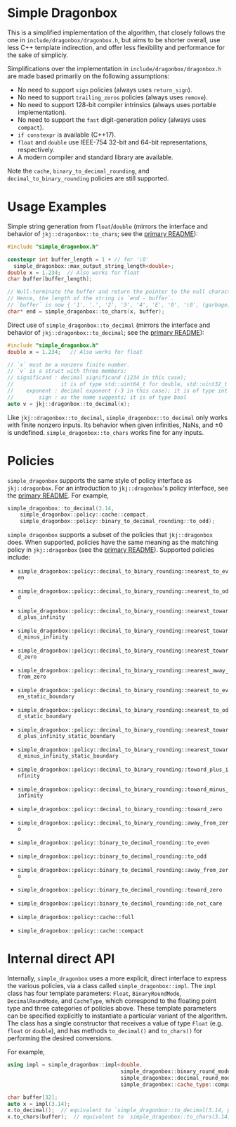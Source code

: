 # Simple Dragonbox

This is a simplified implementation of the algorithm, that closely follows the
one in `include/dragonbox/dragonbox.h`, but aims to be shorter overall, use less
C++ template indirection, and offer less flexibility and performance for the
sake of simpliciy.

Simplifications over the implementation in `include/dragonbox/dragonbox.h` are
made based primarily on the following assumptions:

- No need to support `sign` policies (always uses `return_sign`).
- No need to support `trailing_zeros` policies (always uses `remove`).
- No need to support 128-bit compiler intrinsics (always uses portable
  implementation).
- No need to support the `fast` digit-generation policy (always uses `compact`).
- `if constexpr` is available (C++17).
- `float` and `double` use IEEE-754 32-bit and 64-bit representations,
  respectively.
- A modern compiler and standard library are available.

Note the `cache`, `binary_to_decimal_rounding`, and `decimal_to_binary_rounding`
policies are still supported.

# Usage Examples

Simple string generation from `float`/`double` (mirrors the interface and
behavior of `jkj::dragonbox::to_chars`; see the [primary README](/README.md)):

```cpp
#include "simple_dragonbox.h"

constexpr int buffer_length = 1 + // for '\0'
  simple_dragonbox::max_output_string_length<double>;
double x = 1.234;  // Also works for float
char buffer[buffer_length];

// Null-terminate the buffer and return the pointer to the null character.
// Hence, the length of the string is `end - buffer`.
// `buffer` is now { '1', '.', '2', '3', '4', 'E', '0', '\0', (garbage) }.
char* end = simple_dragonbox::to_chars(x, buffer);
```

Direct use of `simple_dragonbox::to_decimal` (mirrors the interface and
behavior of `jkj::dragonbox::to_decimal`; see the [primary README](/README.md)):

```cpp
#include "simple_dragonbox.h"
double x = 1.234;   // Also works for float

// `x` must be a nonzero finite number.
// `v` is a struct with three members:
// significand : decimal significand (1234 in this case);
//               it is of type std::uint64_t for double, std::uint32_t for float
//    exponent : decimal exponent (-3 in this case); it is of type int
//        sign : as the name suggests; it is of type bool
auto v = jkj::dragonbox::to_decimal(x);
```

Like `jkj::dragonbox::to_decimal`, `simple_dragonbox::to_decimal` only works
with finite nonzero inputs. Its behavior when given infinities, NaNs, and ±0 is
undefined. `simple_dragonbox::to_chars` works fine for any inputs.

# Policies

`simple_dragonbox` supports the same style of policy interface as
`jkj::dragonbox`. For an introduction to `jkj::dragonbox`'s policy interface,
see the [primary README](/README.md). For example,

```cpp
simple_dragonbox::to_decimal(3.14,
    simple_dragonbox::policy::cache::compact,
    simple_dragonbox::policy::binary_to_decimal_rounding::to_odd);
```

`simple_dragonbox` supports a subset of the policies that `jkj::dragonbox` does.
When supported, policies have the same meaning as the matching policy in
`jkj::dragonbox` (see the [primary README](/README.md)). Supported policies
include:

- `simple_dragonbox::policy::decimal_to_binary_rounding::nearest_to_even`
- `simple_dragonbox::policy::decimal_to_binary_rounding::nearest_to_odd`
- `simple_dragonbox::policy::decimal_to_binary_rounding::nearest_toward_plus_infinity`
- `simple_dragonbox::policy::decimal_to_binary_rounding::nearest_toward_minus_infinity`
- `simple_dragonbox::policy::decimal_to_binary_rounding::nearest_toward_zero`
- `simple_dragonbox::policy::decimal_to_binary_rounding::nearest_away_from_zero`
- `simple_dragonbox::policy::decimal_to_binary_rounding::nearest_to_even_static_boundary`
- `simple_dragonbox::policy::decimal_to_binary_rounding::nearest_to_odd_static_boundary`
- `simple_dragonbox::policy::decimal_to_binary_rounding::nearest_toward_plus_infinity_static_boundary`
- `simple_dragonbox::policy::decimal_to_binary_rounding::nearest_toward_minus_infinity_static_boundary`
- `simple_dragonbox::policy::decimal_to_binary_rounding::toward_plus_infinity`
- `simple_dragonbox::policy::decimal_to_binary_rounding::toward_minus_infinity`
- `simple_dragonbox::policy::decimal_to_binary_rounding::toward_zero`
- `simple_dragonbox::policy::decimal_to_binary_rounding::away_from_zero`

- `simple_dragonbox::policy::binary_to_decimal_rounding::to_even`
- `simple_dragonbox::policy::binary_to_decimal_rounding::to_odd`
- `simple_dragonbox::policy::binary_to_decimal_rounding::away_from_zero`
- `simple_dragonbox::policy::binary_to_decimal_rounding::toward_zero`
- `simple_dragonbox::policy::binary_to_decimal_rounding::do_not_care`

- `simple_dragonbox::policy::cache::full`
- `simple_dragonbox::policy::cache::compact`

# Internal direct API

Internally, `simple_dragonbox` uses a more explicit, direct interface to express
the various policies, via a class called `simple_dragonbox::impl`. The `impl`
class has four template parameters: `Float`, `BinaryRoundMode`,
`DecimalRoundMode`, and `CacheType`, which correspond to the floating point
type and three categories of policies above. These template parameters can be
specified explicitly to instantiate a particular variant of the algorithm. The
class has a single constructor that receives a value of type `Float` (e.g.
`float` or `double`), and has methods `to_decimal()` and `to_chars()` for
performing the desired conversions.

For example,

```cpp
using impl = simple_dragonbox::impl<double,
                                    simple_dragonbox::binary_round_mode::toward_zero,
                                    simple_dragonbox::decimal_round_mode::toward_zero,
                                    simple_dragonbox::cache_type::compact>;

char buffer[32];
auto x = impl(3.14);
x.to_decimal();  // equivalent to `simple_dragonbox::to_decimal(3.14, policies...)`
x.to_chars(buffer);  // equivalent to `simple_dragonbox::to_chars(3.14, buf, policies...)`
```
